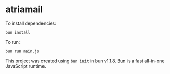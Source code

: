 # atriamail

To install dependencies:

```bash
bun install
```

To run:

```bash
bun run main.js
```

This project was created using `bun init` in bun v1.1.8. [Bun](https://bun.sh) is a fast all-in-one JavaScript runtime.
